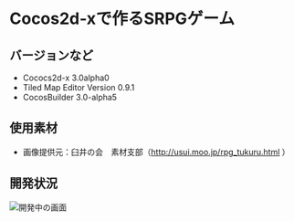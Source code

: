 # Cocos2d-xで作るSRPGゲーム

## バージョンなど
- Cococs2d-x 3.0alpha0
- Tiled Map Editor Version 0.9.1
- CocosBuilder 3.0-alpha5

## 使用素材
- 画像提供元：臼井の会　素材支部（http://usui.moo.jp/rpg_tukuru.html ）


## 開発状況

![開発中の画面](https://raw.github.com/kyokomi/Cocos2dxNovelGame/master/work/.png)




